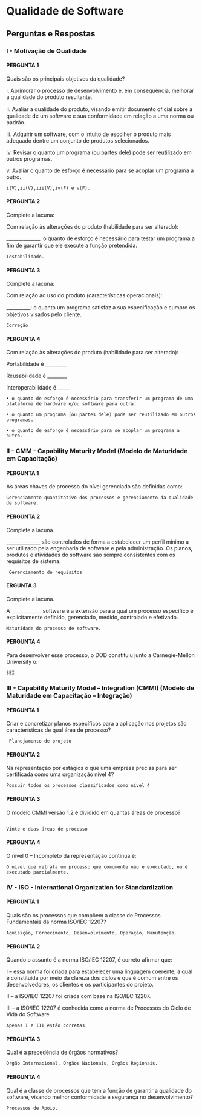 # Qualidade de Software

## Perguntas e Respostas


### I - Motivação de Qualidade


#### PERGUNTA 1

Quais são os principais objetivos da qualidade?

i. Aprimorar o processo de desenvolvimento e, em consequência, melhorar a qualidade do produto resultante.

ii. Avaliar a qualidade do produto, visando emitir documento oﬁcial sobre a qualidade de um software e sua conformidade em relação a uma norma ou padrão.

iii. Adquirir um software, com o intuito de escolher o produto mais adequado dentre um conjunto de produtos selecionados.

iv. Revisar o quanto um programa (ou partes dele) pode ser reutilizado em outros programas.

v. Avaliar o quanto de esforço é necessário para se acoplar um programa a outro.


```Text	
i(V),ii(V),iii(V),iv(F) e v(F).
```


#### PERGUNTA 2

Complete a lacuna:

Com relação às alterações do produto (habilidade para ser alterado):

______________: o quanto de esforço é necessário para testar um programa a ﬁm de garantir que ele execute a função pretendida.


```Text
Testabilidade.
```


#### PERGUNTA 3

Complete a lacuna:

Com relação ao uso do produto (características operacionais):

__________: o quanto um programa satisfaz a sua especiﬁcação e cumpre os objetivos visados pelo cliente.


```Text
Correção
```

#### PERGUNTA 4

Com relação às alterações do produto (habilidade para ser alterado):

Portabilidade é _________

Reusabilidade é ________

Interoperabilidade é _____


```Text	
• o quanto de esforço é necessário para transferir um programa de uma plataforma de hardware e/ou software para outra.

• o quanto um programa (ou partes dele) pode ser reutilizado em outros programas.

• o quanto de esforço é necessário para se acoplar um programa a outro.
```


### II - CMM - Capability Maturity Model (Modelo de Maturidade em Capacitação)


#### PERGUNTA 1

As áreas chaves de processo do nível gerenciado são definidas como:

```Text
Gerenciamento quantitativo dos processos e gerenciamento da qualidade de software.
```


#### PERGUNTA 2

Complete a lacuna.

______________ são controlados de forma a estabelecer um perfil mínimo a ser utilizado pela engenharia de software e pela administração. Os planos, produtos e atividades do software são sempre consistentes com os requisitos de sistema.



```Text
 Gerenciamento de requisitos
```


#### ERGUNTA 3

Complete a lacuna.

A _____________software é a extensão para a qual um processo específico é explicitamente definido, gerenciado, medido, controlado e efetivado.


```Text
Maturidade do processo de software.
```

#### PERGUNTA 4

Para desenvolver esse processo, o DOD constituiu junto a Carnegie-Mellon University o:

```Text
SEI
```


### III - Capability Maturity Model – Integration (CMMI) (Modelo de Maturidade em Capacitação – Integração)


#### PERGUNTA 1

Criar e concretizar planos específicos para a aplicação nos projetos são características de qual área de processo?

```Text
 Planejamento de projeto
```


#### PERGUNTA 2

Na representação por estágios o que uma empresa precisa para ser certificada como uma organização nível 4?

```Text
Possuir todos os processos classificados como nível 4
```


#### PERGUNTA 3

O modelo CMMI versão 1.2 é dividido em quantas áreas de processo?

```Text
	
Vinte e duas áreas de processo
```


#### PERGUNTA 4

O nível 0 – Incompleto da representação contínua é:

```Text
O nível que retrata um processo que comumente não é executado, ou é executado parcialmente.
```


### IV - ISO - International Organization for Standardization


#### PERGUNTA 1

Quais são os processos que compõem a classe de Processos Fundamentais da norma ISO/IEC 12207?

```Text
Aquisição, Fornecimento, Desenvolvimento, Operação, Manutenção.
```

#### PERGUNTA 2

Quando o assunto é a norma ISO/IEC 12207, é correto afirmar que:


I – essa norma foi criada para estabelecer uma linguagem coerente, a qual é constituída por meio da clareza dos ciclos e que é comum entre os desenvolvedores, os clientes e os participantes do projeto.

II – a ISO/IEC 12207 foi criada com base na ISO/IEC 12207.

III – a ISO/IEC 12207 é conhecida como a norma de Processos do Ciclo de Vida do Software.

```Text	
Apenas I e III estão corretas.
```

#### PERGUNTA 3

Qual é a precedência de órgãos normativos?

```Text
Órgão Internacional, Órgãos Nacionais, Órgãos Regionais.
```

#### PERGUNTA 4

Qual é a classe de processos que tem a função de garantir a qualidade do software, visando melhor conformidade e segurança no desenvolvimento?

```Text
Processos de Apoio.
```










